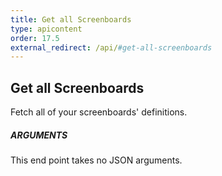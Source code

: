 ```yaml
---
title: Get all Screenboards
type: apicontent
order: 17.5
external_redirect: /api/#get-all-screenboards
---
```


## Get all Screenboards
Fetch all of your screenboards' definitions.

##### ARGUMENTS

This end point takes no JSON arguments.